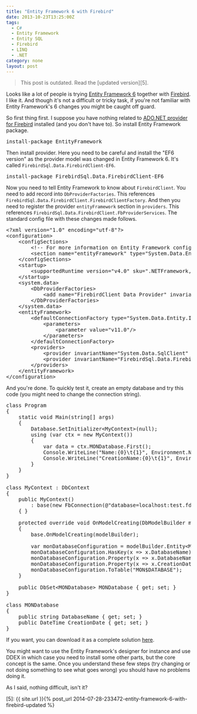 ```yaml
---
title: "Entity Framework 6 with Firebird"
date: 2013-10-23T13:25:00Z
tags:
  - C#
  - Entity Framework
  - Entity SQL
  - Firebird
  - LINQ
  - .NET
category: none
layout: post
---
```

> This post is outdated. Read the [updated version][5].

Looks like a lot of people is trying [Entity Framework 6][1] together with [Firebird][2]. I like it. And though it's not a difficult or tricky task, if you're not familiar with Entity Framework's 6 changes you might be caught off guard.

<!-- excerpt -->

So first thing first. I suppose you have nothing related to [ADO.NET provider for Firebird][3] installed (and you don't have to). So install Entity Framework package.

<pre class="brush:plain">
install-package EntityFramework
</pre>

Then install provider. Here you need to be careful and install the "EF6 version" as the provider model was changed in Entity Framework 6. It's called `FirebirdSql.Data.FirebirdClient-EF6`.

<pre class="brush:plain">
install-package FirebirdSql.Data.FirebirdClient-EF6
</pre>

Now you need to tell Entity Framework to know about `FirebirdClient`. You need to add record into `DbProviderFactories`. This references `FirebirdSql.Data.FirebirdClient.FirebirdClientFactory`. And then you need to register the provider `entityFramework` section in `providers`. This references `FirebirdSql.Data.FirebirdClient.FbProviderServices`. The standard config file with these changes made follows.

<pre class="brush:xml">
&lt;?xml version="1.0" encoding="utf-8"?&gt;
&lt;configuration&gt;
	&lt;configSections&gt;
		&lt;!-- For more information on Entity Framework configuration, visit http://go.microsoft.com/fwlink/?LinkID=237468 --&gt;
		&lt;section name="entityFramework" type="System.Data.Entity.Internal.ConfigFile.EntityFrameworkSection, EntityFramework, Version=6.0.0.0, Culture=neutral, PublicKeyToken=b77a5c561934e089" requirePermission="false"/&gt;
	&lt;/configSections&gt;
	&lt;startup&gt;
		&lt;supportedRuntime version="v4.0" sku=".NETFramework,Version=v4.5.1"/&gt;
	&lt;/startup&gt;
	&lt;system.data&gt;
		&lt;DbProviderFactories&gt;
			&lt;add name="FirebirdClient Data Provider" invariant="FirebirdSql.Data.FirebirdClient" description=".NET Framework Data Provider for Firebird" type="FirebirdSql.Data.FirebirdClient.FirebirdClientFactory, FirebirdSql.Data.FirebirdClient"/&gt;
		&lt;/DbProviderFactories&gt;
	&lt;/system.data&gt;
	&lt;entityFramework&gt;
		&lt;defaultConnectionFactory type="System.Data.Entity.Infrastructure.LocalDbConnectionFactory, EntityFramework"&gt;
			&lt;parameters&gt;
				&lt;parameter value="v11.0"/&gt;
			&lt;/parameters&gt;
		&lt;/defaultConnectionFactory&gt;
		&lt;providers&gt;
			&lt;provider invariantName="System.Data.SqlClient" type="System.Data.Entity.SqlServer.SqlProviderServices, EntityFramework.SqlServer"/&gt;
			&lt;provider invariantName="FirebirdSql.Data.FirebirdClient" type="FirebirdSql.Data.FirebirdClient.FbProviderServices, FirebirdSql.Data.FirebirdClient"/&gt;
		&lt;/providers&gt;
	&lt;/entityFramework&gt;
&lt;/configuration&gt;
</pre>

And you're done. To quickly test it, create an empty database and try this code (you might need to change the connection string).

<pre class="brush:csharp">
class Program
{
	static void Main(string[] args)
	{
		Database.SetInitializer&lt;MyContext&gt;(null);
		using (var ctx = new MyContext())
		{
			var data = ctx.MONDatabase.First();
			Console.WriteLine("Name:{0}\t{1}", Environment.NewLine, data.DatabaseName);
			Console.WriteLine("CreationName:{0}\t{1}", Environment.NewLine, data.CreationDate);
		}
	}
}

class MyContext : DbContext
{
	public MyContext()
		: base(new FbConnection(@"database=localhost:test.fdb;user=sysdba;password=masterkey"), true)
	{ }

	protected override void OnModelCreating(DbModelBuilder modelBuilder)
	{
		base.OnModelCreating(modelBuilder);

		var monDatabaseConfiguration = modelBuilder.Entity&lt;MONDatabase&gt;();
		monDatabaseConfiguration.HasKey(x =&gt; x.DatabaseName);
		monDatabaseConfiguration.Property(x =&gt; x.DatabaseName).HasColumnName("MON$DATABASE_NAME");
		monDatabaseConfiguration.Property(x =&gt; x.CreationDate).HasColumnName("MON$CREATION_DATE");
		monDatabaseConfiguration.ToTable("MON$DATABASE");
	}

	public DbSet&lt;MONDatabase&gt; MONDatabase { get; set; }
}

class MONDatabase
{
	public string DatabaseName { get; set; }
	public DateTime CreationDate { get; set; }
}
</pre>

If you want, you can download it as a complete solution [here][4].

You might want to use the Entity Framework's designer for instance and use DDEX in which case you need to install some other parts, but the core concept is the same. Once you understand these few steps (try changing or not doing something to see what goes wrong) you should have no problems doing it.

As I said, nothing difficult, isn't it?

[1]: http://msdn.com/ef
[2]: http://www.firebirdsql.org
[3]: www.firebirdsql.org/en/net-provider/
[4]: https://github.com/cincuranet/EF6_Firebird
[5]: {{ site.url }}{% post_url 2014-07-28-233472-entity-framework-6-with-firebird-updated %}